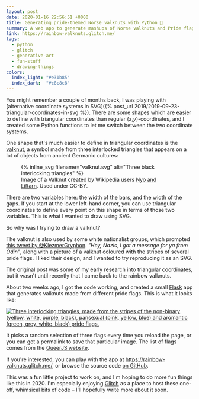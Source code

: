 ```yaml
---
layout: post
date: 2020-01-16 22:56:51 +0000
title: Generating pride-themed Norse valknuts with Python 🌈
summary: A web app to generate mashups of Norse valknuts and Pride flags.
link: https://rainbow-valknuts.glitch.me/
tags:
  - python
  - glitch
  - generative-art
  - fun-stuff
  - drawing-things
colors:
  index_light: "#e31b85"
  index_dark:  "#c8c8c8"
---
```


You might remember a couple of months back, I was playing with [alternative coordinate systems in SVG]({% post_url 2019/2019-09-23-triangular-coordinates-in-svg %}).
There are some shapes which are easier to define with triangular coordinates than regular (*x*,*y*)-coordinates, and I created some Python functions to let me switch between the two coordinate systems.

One shape that's much easier to define in triangular coordinates is the [valknut], a symbol made from three interlocked triangles that appears on a lot of objects from ancient Germanic cultures:

[valknut]: https://en.wikipedia.org/wiki/Valknut

<figure style="width: 380px;">
  {%
    inline_svg
    filename="valknut.svg"
    alt="Three black interlocking triangles"
  %}
  <figcaption>
    Image of a Valknut created by Wikipedia users <a href="https://commons.wikimedia.org/wiki/File:Valknut.svg">Nyo and Liftarn</a>.
    Used under CC-BY.
  </figcaption>
</figure>

There are two variables here: the width of the bars, and the width of the gaps.
If you start at the lower left-hand corner, you can use triangular coordinates to define every point on this shape in terms of those two variables.
This is what I wanted to draw using SVG.

So why was I trying to draw a valknut?

The valknut is also used by some white nationalist groups, which prompted [this tweet by @KlezmerGryphon](https://twitter.com/KlezmerGryphon/status/1173897515843735553).
*"Hey, Nazis, I got a message for ya from Odin"*, along with a picture of a valknut coloured with the stripes of several pride flags.
I liked their design, and I wanted to try reproducing it as an SVG.

The original post was some of my early research into triangular coordinates, but it wasn't until recently that I came back to the rainbow valknuts.

About two weeks ago, I got the code working, and created a small [Flask] app that generates valknuts made from different pride flags.
This is what it looks like:

[Flask]: https://flask.palletsprojects.com/en/1.1.x/

<a href="https://rainbow-valknuts.glitch.me/?flag_0=aromantic&flag_1=non-binary&flag_2=pansexual">
  <img src="/images/2020/rainbow_valknuts_screenshot.png" alt="Three interlocking triangles, made from the stripes of the non-binary (yellow, white, purple, black), pansexual (pink, yellow, blue) and aromantic (green, grey, white, black) pride flags.">
</a>

It picks a random selection of three flags every time you reload the page, or you can get a permalink to save that particular image.
The list of flags comes from the [QueerJS website](https://queerjs.com/flags).

If you're interested, you can play with the app at <https://rainbow-valknuts.glitch.me/>, or browse the source code [on GitHub](https://github.com/alexwlchan/rainbow-valknuts).

This was a fun little project to work on, and I'm hoping to do more fun things like this in 2020.
I'm especially enjoying [Glitch](https://glitch.com) as a place to host these one-off, whimsical bits of code – I'll hopefully write more about it soon.
